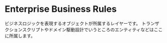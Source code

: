 # Enterprise Business Rules

ビジネスロジックを表現するオブジェクトが所属するレイヤーです。
トランザクションスクリプトやドメイン駆動設計でいうところのエンティティなどはここに所属します。
